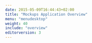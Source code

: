 ```yaml
---
date: 2015-05-09T16:44:43+02:00
title: "Mockups Application Overview"
menu: "menudesktop"
weight: 40
include: "overview"
editorversion: 3
---
```

